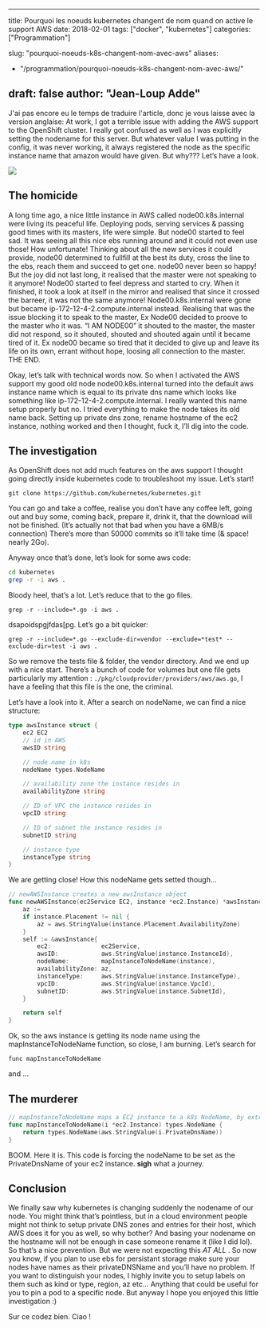 
---
title: Pourquoi les noeuds kubernetes changent de nom quand on active le support AWS
date: 2018-02-01
tags: ["docker", "kubernetes"]
categories: ["Programmation"]

slug: "pourquoi-noeuds-k8s-changent-nom-avec-aws"
aliases:
  - "/programmation/pourquoi-noeuds-k8s-changent-nom-avec-aws/"

draft: false
author: "Jean-Loup Adde"
---

J'ai pas encore eu le temps de traduire l'article, donc je vous laisse
avec la version anglaise: At work, I got a terrible issue with adding
the AWS support to the OpenShift cluster. I really got confused as well
as I was explicitly setting the nodename for this server. But whatever
value I was putting in the config, it was never working, it always
registered the node as the specific instance name that amazon would have
given. But why??? Let’s have a look.

![](/post_preview/20180201_220758_k8s-aws.png)


## The homicide

A long time ago, a nice little instance in AWS called
node00.k8s.internal were living its peaceful life. Deploying pods,
serving services & passing good times with its masters, life were
simple. But node00 started to feel sad. It was seeing all this nice ebs
running around and it could not even use those\! How unfortunate\!
Thinking about all the new services it could provide, node00 determined
to fullfill at the best its duty, cross the line to the ebs, reach them
and succeed to get one. node00 never been so happy\! But the joy did not
last long, it realised that the master were not speaking to it anymore\!
Node00 started to feel depress and started to cry. When it finished, it
took a look at itself in the mirror and realised that since it crossed
the barreer, it was not the same anymore\! Node00.k8s.internal were gone
but became ip-172-12-4-2.compute.internal instead. Realising that was
the issue blocking it to speak to the master, Ex Node00 decided to
proove to the master who it was. “I AM NODE00” it shouted to the master,
the master did not respond, so it shouted, shouted and shouted again
until it became tired of it. Ex node00 became so tired that it decided
to give up and leave its life on its own, errant without hope, loosing
all connection to the master. THE END.

Okay, let’s talk with technical words now. So when I activated the AWS
support my good old node node00.k8s.internal turned into the default aws
instance name which is equal to its private dns name which looks like
something like ip-172-12-4-2.compute.internal. I really wanted this name
setup properly but no. I tried everything to make the node takes its old
name back. Setting up private dns zone, rename hostname of the ec2
instance, nothing worked and then I thought, fuck it, I’ll dig into the
code.

## The investigation

As OpenShift does not add much features on the aws support I thought
going directly inside kubernetes code to troubleshoot my issue. Let’s
start\!

    git clone https://github.com/kubernetes/kubernetes.git

You can go and take a coffee, realise you don’t have any coffee left,
going out and buy some, coming back, prepare it, drink it, that the
download will not be finished. (It’s actually not that bad when you have
a 6MB/s connection) There’s more than 50000 commits so it’ll take time
(& space\! nearly 2Go).

Anyway once that’s done, let’s look for some aws code:

```bash
cd kubernetes
grep -r -i aws .
```

Bloody heel, that’s a lot. Let’s reduce that to the go files.

    grep -r --include=*.go -i aws .

dsapoidspgjfdas\[pg. Let’s go a bit
    quicker:

    grep -r --include=*.go --exclude-dir=vendor --exclude=*test* --exclude-dir=test -i aws .

So we remove the tests file & folder, the vendor directory. And we end
up with a nice start. There’s a bunch of code for volumes but one file
gets particularly my attention :
`./pkg/cloudprovider/providers/aws/aws.go`, I have a feeling that this
file is the one, the criminal.

Let’s have a look into it. After a search on nodeName, we can find a
nice structure:

```go
type awsInstance struct {
    ec2 EC2
    // id in AWS
    awsID string

    // node name in k8s
    nodeName types.NodeName

    // availability zone the instance resides in
    availabilityZone string

    // ID of VPC the instance resides in
    vpcID string

    // ID of subnet the instance resides in
    subnetID string

    // instance type
    instanceType string
}
```

We are getting close\! How this nodeName gets setted though…

```go
// newAWSInstance creates a new awsInstance object
func newAWSInstance(ec2Service EC2, instance *ec2.Instance) *awsInstance {
    az :=
    if instance.Placement != nil {
        az = aws.StringValue(instance.Placement.AvailabilityZone)
    }
    self := &awsInstance{
        ec2:              ec2Service,
        awsID:            aws.StringValue(instance.InstanceId),
        nodeName:         mapInstanceToNodeName(instance),
        availabilityZone: az,
        instanceType:     aws.StringValue(instance.InstanceType),
        vpcID:            aws.StringValue(instance.VpcId),
        subnetID:         aws.StringValue(instance.SubnetId),
    }

    return self
}
```

Ok, so the aws instance is getting its node name using the
mapInstanceToNodeName function, so close, I am burning. Let’s search for

    func mapInstanceToNodeName

and
    …

## The murderer

```go
// mapInstanceToNodeName maps a EC2 instance to a k8s NodeName, by extracting the PrivateDNSName
func mapInstanceToNodeName(i *ec2.Instance) types.NodeName {
    return types.NodeName(aws.StringValue(i.PrivateDnsName))
}
```

BOOM. Here it is. This code is forcing the nodeName to be set as the
PrivateDnsName of your ec2 instance. **sigh** what a journey.

## Conclusion

We finally saw why kubernetes is changing suddenly the nodename of our
node. You might think that’s pointless, but in a cloud environment
people might not think to setup private DNS zones and entries for their
host, which AWS does it for you as well, so why bother? And basing your
nodename on the hostname will not be enough in case someone rename it
(like I did lol). So that’s a nice prevention. But we were not expecting
this *AT ALL* . So now you know, if you plan to use ebs for persistant
storage make sure your nodes have names as their privateDNSName and
you’ll have no problem. If you want to distinguish your nodes, I
highly invite you to setup labels on them such as kind or type, region,
az etc… Anything that could be useful for you to pin a pod to a specific
node. But anyway I hope you enjoyed this little investigation :)

Sur ce codez bien. Ciao \!

